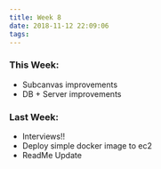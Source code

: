```yaml
---
title: Week 8
date: 2018-11-12 22:09:06
tags:
---
```


### This Week:
* Subcanvas improvements
* DB + Server improvements

### Last Week:
* Interviews!!
* Deploy simple docker image to ec2
* ReadMe Update